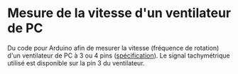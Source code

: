 # Mesure de la vitesse d'un ventilateur de PC

Du code pour Arduino afin de mesurer la vitesse (fréquence de rotation) d'un ventilateur de PC à 3 ou 4 pins ([spécification](http://www.formfactors.org/developer/specs/REV1_2_Public.pdf)). Le signal tachymétrique utilisé est disponible sur la pin 3 du ventilateur.